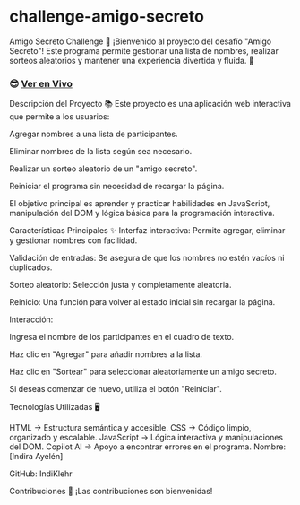 # challenge-amigo-secreto
Amigo Secreto Challenge 🎁
¡Bienvenido al proyecto del desafío "Amigo Secreto"! Este programa permite gestionar una lista de nombres, realizar sorteos aleatorios y mantener una experiencia divertida y fluida. 🥳

### 😎 [Ver en Vivo](http://127.0.0.1:3000/challenge-amigo-secreto_esp-main/index.html)
Descripción del Proyecto 📚
Este proyecto es una aplicación web interactiva que permite a los usuarios:

Agregar nombres a una lista de participantes.

Eliminar nombres de la lista según sea necesario.

Realizar un sorteo aleatorio de un "amigo secreto".

Reiniciar el programa sin necesidad de recargar la página.

El objetivo principal es aprender y practicar habilidades en JavaScript, manipulación del DOM y lógica básica para la programación interactiva.

Características Principales ✨
Interfaz interactiva: Permite agregar, eliminar y gestionar nombres con facilidad.

Validación de entradas:
Se asegura de que los nombres no estén vacíos ni duplicados.

Sorteo aleatorio:
Selección justa y completamente aleatoria.

Reinicio: 
Una función para volver al estado inicial sin recargar la página.


Interacción: 

Ingresa el nombre de los participantes en el cuadro de texto.

Haz clic en "Agregar" para añadir nombres a la lista.

Haz clic en "Sortear" para seleccionar aleatoriamente un amigo secreto.

Si deseas comenzar de nuevo, utiliza el botón "Reiniciar".

Tecnologías Utilizadas 🖥️

HTML → Estructura semántica y accesible.
CSS → Código limpio, organizado y escalable.
JavaScript → Lógica interactiva y manipulaciones del DOM.
Copilot AI → Apoyo a encontrar errores en el programa.
Nombre: [Indira Ayelén]

GitHub: IndiKlehr

Contribuciones 🤝
¡Las contribuciones son bienvenidas!
